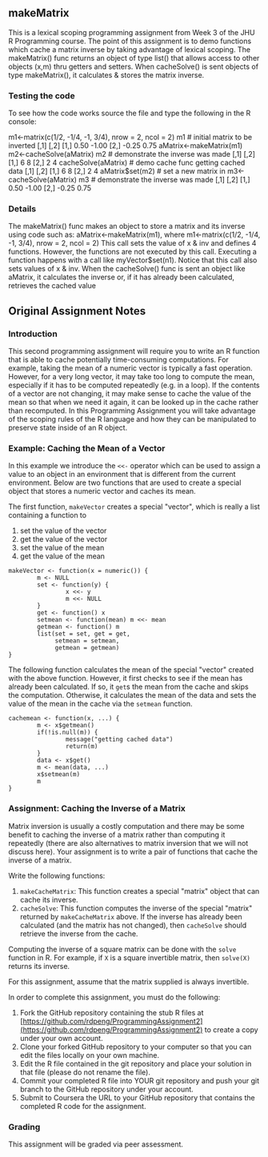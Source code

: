## makeMatrix
This is a lexical scoping programming assignment from Week 3 of the JHU R Programming course. The point of this assignment is to demo functions which cache a matrix inverse by taking advantage of lexical scoping. The makeMatrix() func returns an object of type list() that allows access to other objects (x,m) thru getters and setters. When cacheSolve() is sent objects of type makeMatrix(), it calculates & stores the matrix inverse.

### Testing the code
To see how the code works source the file and type the following in the R console:
<!-- -->
m1<-matrix(c(1/2, -1/4, -1, 3/4), nrow = 2, ncol = 2)
m1 # initial matrix to be inverted
      [,1]  [,2]
[1,]  0.50 -1.00
[2,] -0.25  0.75
aMatrix<-makeMatrix(m1)
m2<-cacheSolve(aMatrix)
m2 # demonstrate the inverse was made
     [,1] [,2]
[1,]    6    8
[2,]    2    4
cacheSolve(aMatrix) # demo cache func
getting cached data
     [,1] [,2]
[1,]    6    8
[2,]    2    4
aMatrix$set(m2) # set a new matrix in
m3<-cacheSolve(aMatrix)
m3 # demonstrate the inverse was made
      [,1]  [,2]
[1,]  0.50 -1.00
[2,] -0.25  0.75

### Details
The makeMatrix() func makes an object to store a matrix and its inverse using code such as: aMatrix<-makeMatrix(m1), where m1<-matrix(c(1/2, -1/4, -1, 3/4), nrow = 2, ncol = 2)
This call sets the value of x & inv and defines 4 functions. However, the functions are not executed by this call. Executing a function happens with a call like myVector$set(n1). Notice that this call also sets values of x & inv. When the cacheSolve() func is sent an object like aMatrix, it calculates the inverse or, if it has already been calculated, retrieves the cached value

## Original Assignment Notes

### Introduction

This second programming assignment will require you to write an R
function that is able to cache potentially time-consuming computations.
For example, taking the mean of a numeric vector is typically a fast
operation. However, for a very long vector, it may take too long to
compute the mean, especially if it has to be computed repeatedly (e.g.
in a loop). If the contents of a vector are not changing, it may make
sense to cache the value of the mean so that when we need it again, it
can be looked up in the cache rather than recomputed. In this
Programming Assignment you will take advantage of the scoping rules of
the R language and how they can be manipulated to preserve state inside
of an R object.

### Example: Caching the Mean of a Vector

In this example we introduce the `<<-` operator which can be used to
assign a value to an object in an environment that is different from the
current environment. Below are two functions that are used to create a
special object that stores a numeric vector and caches its mean.

The first function, `makeVector` creates a special "vector", which is
really a list containing a function to

1.  set the value of the vector
2.  get the value of the vector
3.  set the value of the mean
4.  get the value of the mean

<!-- -->

    makeVector <- function(x = numeric()) {
            m <- NULL
            set <- function(y) {
                    x <<- y
                    m <<- NULL
            }
            get <- function() x
            setmean <- function(mean) m <<- mean
            getmean <- function() m
            list(set = set, get = get,
                 setmean = setmean,
                 getmean = getmean)
    }

The following function calculates the mean of the special "vector"
created with the above function. However, it first checks to see if the
mean has already been calculated. If so, it `get`s the mean from the
cache and skips the computation. Otherwise, it calculates the mean of
the data and sets the value of the mean in the cache via the `setmean`
function.

    cachemean <- function(x, ...) {
            m <- x$getmean()
            if(!is.null(m)) {
                    message("getting cached data")
                    return(m)
            }
            data <- x$get()
            m <- mean(data, ...)
            x$setmean(m)
            m
    }

### Assignment: Caching the Inverse of a Matrix

Matrix inversion is usually a costly computation and there may be some
benefit to caching the inverse of a matrix rather than computing it
repeatedly (there are also alternatives to matrix inversion that we will
not discuss here). Your assignment is to write a pair of functions that
cache the inverse of a matrix.

Write the following functions:

1.  `makeCacheMatrix`: This function creates a special "matrix" object
    that can cache its inverse.
2.  `cacheSolve`: This function computes the inverse of the special
    "matrix" returned by `makeCacheMatrix` above. If the inverse has
    already been calculated (and the matrix has not changed), then
    `cacheSolve` should retrieve the inverse from the cache.

Computing the inverse of a square matrix can be done with the `solve`
function in R. For example, if `X` is a square invertible matrix, then
`solve(X)` returns its inverse.

For this assignment, assume that the matrix supplied is always
invertible.

In order to complete this assignment, you must do the following:

1.  Fork the GitHub repository containing the stub R files at
    [https://github.com/rdpeng/ProgrammingAssignment2](https://github.com/rdpeng/ProgrammingAssignment2)
    to create a copy under your own account.
2.  Clone your forked GitHub repository to your computer so that you can
    edit the files locally on your own machine.
3.  Edit the R file contained in the git repository and place your
    solution in that file (please do not rename the file).
4.  Commit your completed R file into YOUR git repository and push your
    git branch to the GitHub repository under your account.
5.  Submit to Coursera the URL to your GitHub repository that contains
    the completed R code for the assignment.

### Grading

This assignment will be graded via peer assessment.
